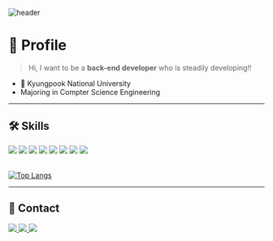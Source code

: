 ![header](https://capsule-render.vercel.app/api?type=waving&color=auto&height=300&section=header&text=2Sumin's%20GitHub&fontSize=90&animation=fadeIn&fontAlignY=38)

# 🌟 Profile 

> Hi, I want to be a **back-end developer** who is steadily developing!!
- 🏫 Kyungpook National University
- Majoring in Compter Science Engineering

<hr>

## 🛠️ Skills

<div>
<img src="https://img.shields.io/badge/C-A8B9CC?style=flat-square&logo=C&logoColor=white"/>
<img src="https://img.shields.io/badge/C++-00599C?style=flat-square&logo=C++&logoColor=white"/>
<img src="https://img.shields.io/badge/Python-3776AB?style=flat-square&logo=Python&logoColor=white"/>
<img src="https://img.shields.io/badge/HTML5-E34F26?style=flat-square&logo=HTML5&logoColor=white"/>
<img src="https://img.shields.io/badge/CSS3-1572B6?style=flat-square&logo=CSS3&logoColor=white"/>
<img src="https://img.shields.io/badge/JAVA-F7DF1E?style=flat-square&logo=JAVA&logoColor=white"/>
<img src="https://img.shields.io/badge/Kotlin-0095D5?style=flat-square&logo=Kotlin&logoColor=white"/>
<img src="https://img.shields.io/badge/Firebase-FFCA28?style=flat-square&logo=Firebase&logoColor=white"/>

</div>
<br>

[![Top Langs](https://github-readme-stats.vercel.app/api/top-langs/?username=2Sumin&layout=compact)](https://github.com/2Sumin/github-readme-stats)

<hr>

## 💖 Contact 
<div>
<a href="https://www.instagram.com">
  <img src="https://img.shields.io/badge/Instagram-E4405F?style=flat-square&logo=Instagram&logoColor=white"/>
</a>
<a href="mailto:lsmlsm426@knu.ac.kr">
  <img src="https://img.shields.io/badge/Gmail-EA4335?style=flat-square&logo=Gmail&logoColor=white&link=mailto:lsmlsm426@knu.ac.kr"/>
</a>
<a href="https://2sumin.notion.site/1b61eaffe02780b58021ff81da7e3ec5?pvs=4">
  <img src="https://img.shields.io/badge/Notion-000000?style=flat-square&logo=Notion&logoColor=white"/>
</a>
</div>
